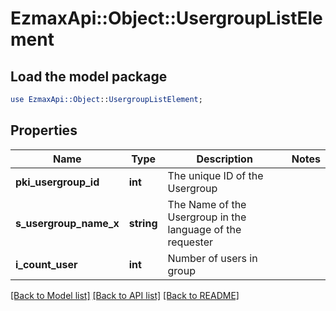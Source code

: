 # EzmaxApi::Object::UsergroupListElement

## Load the model package
```perl
use EzmaxApi::Object::UsergroupListElement;
```

## Properties
Name | Type | Description | Notes
------------ | ------------- | ------------- | -------------
**pki_usergroup_id** | **int** | The unique ID of the Usergroup | 
**s_usergroup_name_x** | **string** | The Name of the Usergroup in the language of the requester | 
**i_count_user** | **int** | Number of users in group | 

[[Back to Model list]](../README.md#documentation-for-models) [[Back to API list]](../README.md#documentation-for-api-endpoints) [[Back to README]](../README.md)


